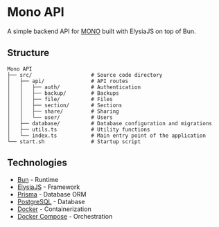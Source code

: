 # Mono API

A simple backend API for [MONO](https://monograph.pages.dev) built with ElysiaJS on top of Bun.

## Structure

```plaintext
Mono API
├── src/                   # Source code directory
│   ├── api/               # API routes
│   │   ├── auth/          # Authentication
│   │   ├── backup/        # Backups
│   │   ├── file/          # Files
│   │   ├── section/       # Sections
│   │   ├── share/         # Sharing
│   │   └── user/          # Users
│   ├── database/          # Database configuration and migrations
│   ├── utils.ts           # Utility functions
│   └── index.ts           # Main entry point of the application
└── start.sh               # Startup script
```

## Technologies

- [Bun](https://bun.sh) - Runtime
- [ElysiaJS](https://elysia.sh) - Framework
- [Prisma](https://prisma.io) - Database ORM
- [PostgreSQL](https://postgresql.org) - Database
- [Docker](https://docker.com) - Containerization
- [Docker Compose](https://docker.com) - Orchestration
